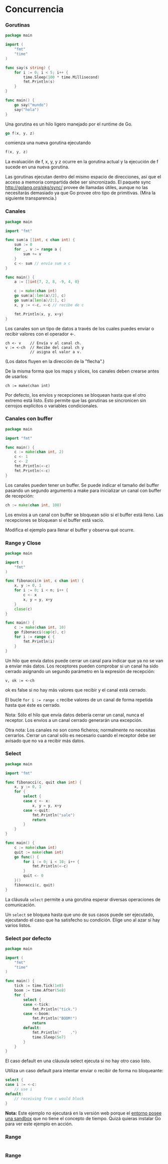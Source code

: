 # Concurrencia

### Gorutinas
```go
package main

import (
    "fmt"
    "time"
)

func say(s string) {
    for i := 0; i < 5; i++ {
        time.Sleep(100 * time.Millisecond)
        fmt.Println(s)
    }
}

func main() {
    go say("mundo")
    say("hola")
}
```
Una gorutina es un hilo ligero manejado por el runtime de Go.
```go
go f(x, y, z)
```
comienza una nueva gorutina ejecutando
```go
f(x, y, z)
```
La evaluación de f, x, y, y z ocurre en la gorutina actual y la ejecución de f sucede en una nueva gorutina.

Las gorutinas ejecutan dentro del mismo espacio de direcciones, así que el acceso a memoria compartida debe ser síncronizado. El paquete sync http://golang.org/pkg/sync/ provee de llamadas útiles, aunque no las necesitarás demasiado ya que Go provee otro tipo de primitivas. (Mira la siguiente transparencia.)

[//]: #########################################

### Canales
```go
package main

import "fmt"

func sum(a []int, c chan int) {
    sum := 0
    for _, v := range a {
        sum += v
    }
    c <- sum // envía sum a c
}

func main() {
    a := []int{7, 2, 8, -9, 4, 0}

    c := make(chan int)
    go sum(a[:len(a)/2], c)
    go sum(a[len(a)/2:], c)
    x, y := <-c, <-c // recibe de c

    fmt.Println(x, y, x+y)
}
```
Los canales son un tipo de datos a través de los cuales puedes enviar o recibir valores con el operador <-.

```
ch <- v    // Envía v al canal ch.
v := <-ch  // Recibe del canal ch y
           // asigna el valor a v.
```
(Los datos fluyen en la dirección de la "flecha".)

De la misma forma que los maps y slices, los canales deben crearse antes de usarlos:
```
ch := make(chan int)
```
Por defecto, los envíos y recepciones se bloquean hasta que el otro extremo está listo. Esto permite que las gorutinas se sincronicen sin cerrojos explícitos o variables condicionales.

[//]: #########################################


### Canales con buffer
```go
package main

import "fmt"

func main() {
    c := make(chan int, 2)
    c <- 1
    c <- 2
    fmt.Println(<-c)
    fmt.Println(<-c)
}
```
Los canales pueden tener un buffer. Se puede indicar el tamaño del buffer pasando un segundo argumento a make para inicializar un canal con buffer de recepción:
```go
ch := make(chan int, 100)
```
Los envíos a un canal con buffer se bloquean sólo si el buffer está lleno. Las recepciones se bloquean si el buffer está vacío.

Modifica el ejemplo para llenar el buffer y observa qué ocurre.

[//]: #########################################


### Range y Close
```go
package main

import (
    "fmt"
)

func fibonacci(n int, c chan int) {
    x, y := 0, 1
    for i := 0; i < n; i++ {
        c <- x
        x, y = y, x+y
    }
    close(c)
}

func main() {
    c := make(chan int, 10)
    go fibonacci(cap(c), c)
    for i := range c {
        fmt.Println(i)
    }
}
```
Un hilo que envía datos puede cerrar un canal para indicar que ya no se van a enviar más datos. Los receptores pueden comprobar si un canal ha sido cerrado asignando un segundo parámetro en la expresión de recepción:
```
v, ok := <-ch
```
ok es false si no hay más valores que recibir y el canal está cerrado.

El bucle `for i := range c` recibe valores de un canal de forma repetida hasta que éste es cerrado.

Nota: Sólo el hilo que envía datos debería cerrar un canal, nunca el receptor. Los envíos a un canal cerrado generarán una excepción.

Otra nota: Los canales no son como ficheros; normalmente no necesitas cerrarlos. Cerrar un canal sólo es necesario cuando el receptor debe ser avisado que no va a recibir más datos.

[//]: #########################################


### Select
```go
package main

import "fmt"

func fibonacci(c, quit chan int) {
    x, y := 0, 1
    for {
        select {
        case c <- x:
            x, y = y, x+y
        case <-quit:
            fmt.Println("sale")
            return
        }
    }
}

func main() {
    c := make(chan int)
    quit := make(chan int)
    go func() {
        for i := 0; i < 10; i++ {
            fmt.Println(<-c)
        }
        quit <- 0
    }()
    fibonacci(c, quit)
}
```
La cláusula `select` permite a una gorutina esperar diversas operaciones de comunicación.

Un `select` se bloquea hasta que uno de sus casos puede ser ejecutado, ejecutando el caso que ha satisfecho su condición. Elige uno al azar si hay varios listos.

[//]: #########################################


### Select por defecto
```go
package main

import (
    "fmt"
    "time"
)

func main() {
    tick := time.Tick(1e8)
    boom := time.After(5e8)
    for {
        select {
        case <-tick:
            fmt.Println("tick.")
        case <-boom:
            fmt.Println("BOOM!")
            return
        default:
            fmt.Println("    .")
            time.Sleep(5e7)
        }
    }
}
```
El caso default en una cláusula select ejecuta si no hay otro caso listo.

Utiliza un caso default para intentar enviar o recibir de forma no bloqueante:
```go
select {
case i := <-c:
    // use i
default:
    // receiving from c would block
}
```
**Nota:** Este ejemplo no ejecutará en la versión web porque el [entorno posee una sandbox](http://golang.org/doc/play/) que no tiene el concepto de tiempo. Quizá quieras instalar Go para ver este ejemplo en acción.

[//]: #########################################

### Range
```go

```

[//]: #########################################

### Range
```go

```
